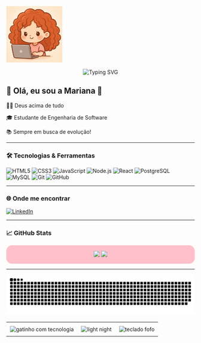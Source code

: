 <div align="left">
  <img src="https://raw.githubusercontent.com/marianaargolozz/perfil/main/menina-kawaii.png" alt="Menina kawaii" width="150"/>
</div>
<p align="center">
  <img src="https://readme-typing-svg.herokuapp.com?&font=Fira+Code&size=22&pause=1000&color=FF69B4&center=true&vCenter=true&width=600&lines=Apaixonada+por+tecnologia+💖;Estudante+de+Engenharia+de+Software;" alt="Typing SVG" />
</p>

## 🌸 Olá, eu sou a Mariana 🌸

🙏🏻 Deus acima de tudo  

🎓 Estudante de Engenharia de Software

📚 Sempre em busca de evolução!  

---

### 🛠️ Tecnologias & Ferramentas

![HTML5](https://img.shields.io/badge/-HTML5-E34F26?style=flat-square&logo=html5&logoColor=white)
![CSS3](https://img.shields.io/badge/-CSS3-1572B6?style=flat-square&logo=css3)
![JavaScript](https://img.shields.io/badge/-JavaScript-F7DF1E?style=flat-square&logo=javascript&logoColor=black)
![Node.js](https://img.shields.io/badge/-Node.js-339933?style=flat-square&logo=node.js&logoColor=white)
![React](https://img.shields.io/badge/-React-61DAFB?style=flat-square&logo=react&logoColor=black)
![PostgreSQL](https://img.shields.io/badge/-PostgreSQL-336791?style=flat-square&logo=postgresql&logoColor=white)
![MySQL](https://img.shields.io/badge/-MySQL-00758F?style=flat-square&logo=mysql&logoColor=white)
![Git](https://img.shields.io/badge/-Git-F05032?style=flat-square&logo=git&logoColor=white)
![GitHub](https://img.shields.io/badge/-GitHub-181717?style=flat-square&logo=github)

<div align="left"> 

---

### 🌐 Onde me encontrar

[![LinkedIn](https://img.shields.io/badge/-LinkedIn-0077B5?style=flat-square&logo=linkedin&logoColor=white)](https://www.linkedin.com/in/mariana-argolo-208b87351/)

---

### 📈 GitHub Stats

<p align="center" style="background-color:#ffc0cb; padding:15px; border-radius:15px;">
  <img height="170" src="https://github-readme-stats.vercel.app/api?username=marianaargolozz&show_icons=true&theme=radical&count_private=true&hide=stars" />
  <img height="170" src="https://github-readme-stats.vercel.app/api/top-langs/?username=marianaargolozz&layout=compact&langs_count=8&theme=radical"/>
</p>

---
          
![](https://github.com/Platane/snk/raw/output/github-contribution-grid-snake.svg)

</div>

<div align="center">
  <table>
    <tr>
      <td align="center" style="padding: 10px;">
        <img src="https://media1.giphy.com/media/v1.Y2lkPTc5MGI3NjExYXdya3FjYTdrcW42aHEwMnV6a2NrOWVieDE5ZXZ1amEzeWJ6MHptdiZlcD12MV9pbnRlcm5hbF9naWZfYnlfaWQmY3Q9Zw/LHZyixOnHwDDy/giphy.gif" width="280px" alt="gatinho com tecnologia"/>
        <br />
      </td>
      <td align="center" style="padding: 10px;">
        <img src="https://media4.giphy.com/media/v1.Y2lkPTc5MGI3NjExMjhzanVrZ2VldjN6cm9xcjR1MzhmYmhxbnM5NDltZzVpbXc0dDB6NiZlcD12MV9pbnRlcm5hbF9naWZfYnlfaWQmY3Q9Zw/gioLPAqDRZjzYpmuCp/giphy.gif" width="280px" alt="light night"/>
        <br />
      </td>
      <td align="center" style="padding: 10px;">
        <img src="https://media0.giphy.com/media/v1.Y2lkPTc5MGI3NjExc3RhZjR0OHp3b2FtaWo1ZWt2eWd1ZHU5ajdvcXM5MjZ4YTVndnYzayZlcD12MV9pbnRlcm5hbF9naWZfYnlfaWQmY3Q9Zw/QyPgvXCIQ1nbCRDIXS/giphy.gif" width="280px" alt="teclado fofo"/>
        <br />
      </td>
    </tr>
  </table>
</div>

<br><br>
